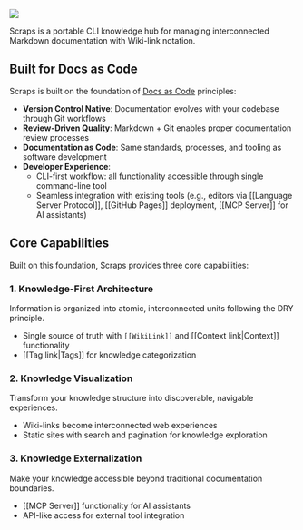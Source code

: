 ![](https://github.com/boykush/scraps/raw/main/assets/logo_opacity.png?raw=true)

Scraps is a portable CLI knowledge hub for managing interconnected Markdown documentation with Wiki-link notation.

## Built for Docs as Code

Scraps is built on the foundation of [Docs as Code](https://www.writethedocs.org/guide/docs-as-code/) principles:

- **Version Control Native**: Documentation evolves with your codebase through Git workflows
- **Review-Driven Quality**: Markdown + Git enables proper documentation review processes
- **Documentation as Code**: Same standards, processes, and tooling as software development
- **Developer Experience**:
  - CLI-first workflow: all functionality accessible through single command-line tool
  - Seamless integration with existing tools (e.g., editors via [[Language Server Protocol]], [[GitHub Pages]] deployment, [[MCP Server]] for AI assistants)

## Core Capabilities

Built on this foundation, Scraps provides three core capabilities:

### 1. Knowledge-First Architecture

Information is organized into atomic, interconnected units following the DRY principle.

- Single source of truth with `[[WikiLink]]` and [[Context link|Context]] functionality
- [[Tag link|Tags]] for knowledge categorization

### 2. Knowledge Visualization

Transform your knowledge structure into discoverable, navigable experiences.

- Wiki-links become interconnected web experiences
- Static sites with search and pagination for knowledge exploration

### 3. Knowledge Externalization

Make your knowledge accessible beyond traditional documentation boundaries.

- [[MCP Server]] functionality for AI assistants
- API-like access for external tool integration